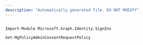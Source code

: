 ```yaml
---
description: "Automatically generated file. DO NOT MODIFY"
---
```


```powershellv1

Import-Module Microsoft.Graph.Identity.SignIns

Get-MgPolicyAdminConsentRequestPolicy

```